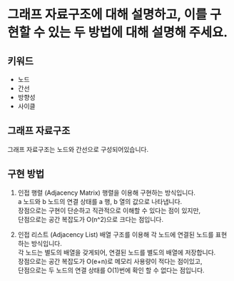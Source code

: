 # 그래프 자료구조에 대해 설명하고, 이를 구현할 수 있는 두 방법에 대해 설명해 주세요.

## 키워드

- 노드
- 간선
- 방향성
- 사이클

## 그래프 자료구조

그래프 자료구조는 노드와 간선으로 구성되어있습니다.

## 구현 방법

1. 인접 행렬 (Adjacency Matrix)
   행렬을 이용해 구현하는 방식입니다.  
   a 노드와 b 노드의 연결 상태를 a 행, b 열의 값으로 나타냅니다.  
   장점으로는 구현이 단순하고 직관적으로 이해할 수 있다는 점이 있지만,  
   단점으로는 공간 복잡도가 O(n^2)으로 크다는 점입니다.

2. 인접 리스트 (Adjacency List)
   배열 구조를 이용해 각 노드에 연결된 노드를 표현하는 방식입니다.  
   각 노드는 별도의 배열을 갖게되어, 연결된 노드를 별도의 배열에 저장합니다.  
   장점으로는 공간 복잡도가 O(e+n)로 메모리 사용량이 적다는 점이있고,  
   단점으로는 두 노드의 연결 상태를 O(1)번에 확인 할 수 없다는 점입니다.
